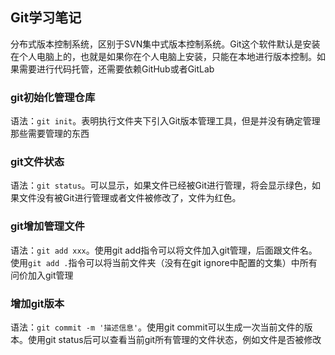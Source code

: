 ## Git学习笔记
分布式版本控制系统，区别于SVN集中式版本控制系统。Git这个软件默认是安装在个人电脑上的，也就是如果你在个人电脑上安装，只能在本地进行版本控制。如果需要进行代码托管，还需要依赖GitHub或者GitLab

### git初始化管理仓库
语法：`git init`。表明执行文件夹下引入Git版本管理工具，但是并没有确定管理那些需要管理的东西

### git文件状态
语法：`git status`。可以显示，如果文件已经被Git进行管理，将会显示绿色，如果文件没有被Git进行管理或者文件被修改了，文件为红色。

### git增加管理文件
语法：`git add xxx`。使用git add指令可以将文件加入git管理，后面跟文件名。使用`git add .`指令可以将当前文件夹（没有在git ignore中配置的文集）中所有问价加入git管理

### 增加git版本
语法：`git commit -m '描述信息'`。使用git commit可以生成一次当前文件的版本。使用git status后可以查看当前git所有管理的文件状态，例如文件是否被修改

